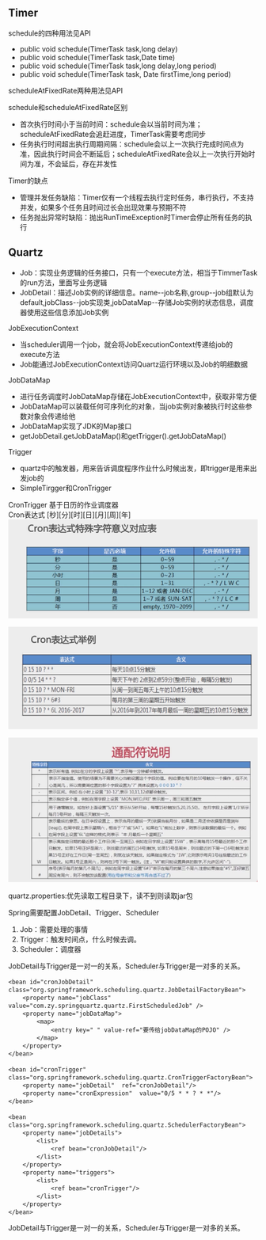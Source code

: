 ## Timer  
schedule的四种用法见API  

* public void schedule(TimerTask task,long delay) 
* public void schedule(TimerTask task,Date time)
* public void schedule(TimerTask task,long delay,long period)
* public void schedule(TimerTask task, Date firstTime,long period)  

  
scheduleAtFixedRate两种用法见API  

schedule和scheduleAtFixedRate区别  

* 首次执行时间小于当前时间：schedule会以当前时间为准；scheduleAtFixedRate会追赶进度，TimerTask需要考虑同步
* 任务执行时间超出执行周期间隔：schedule会以上一次执行完成时间点为准，因此执行时间会不断延后；scheduleAtFixedRate会以上一次执行开始时间为准，不会延后，存在并发性

Timer的缺点  

* 管理并发任务缺陷：Timer仅有一个线程去执行定时任务，串行执行，不支持并发，如果多个任务且时间过长会出现效果与预期不符
* 任务抛出异常时缺陷：抛出RunTimeException时Timer会停止所有任务的执行


## Quartz  

* Job：实现业务逻辑的任务接口，只有一个execute方法，相当于TimmerTask的run方法，里面写业务逻辑
* JobDetail：描述Job实例的详细信息。name--job名称,group--job组默认为default,jobClass--job实现类,jobDataMap--存储Job实例的状态信息，调度器使用这些信息添加Job实例

JobExecutionContext  

* 当scheduler调用一个job，就会将JobExecutionContext传递给job的execute方法
* Job能通过JobExecutionContext访问Quartz运行环境以及Job的明细数据

JobDataMap

* 进行任务调度时JobDataMap存储在JobExecutionContext中，获取非常方便
* JobDataMap可以装载任何可序列化的对象，当job实例对象被执行时这些参数对象会传递给他
* JobDataMap实现了JDK的Map接口
* getJobDetail.getJobDataMap()和getTrigger().getJobDataMap()

Trigger 
 
* quartz中的触发器，用来告诉调度程序作业什么时候出发，即trigger是用来出发job的  
* SimpleTirgger和CronTrigger
 
CronTrigger 基于日历的作业调度器  
Cron表达式 [秒][分][时][日][月][周][年]  
![Alt text](/image/cron1.png "cron表达式")      

![Alt text](/image/cron2.png "cron表达式举例")   
  
![Alt text](/image/cron3.png "cron通配符") 

quartz.properties:优先读取工程目录下，读不到则读取jar包    
  
  
Spring需要配置JobDetail、Trigger、Scheduler
  
1. Job：需要处理的事情
2. Trigger：触发时间点，什么时候去调。
3. Scheduler：调度器

JobDetail与Trigger是一对一的关系，Scheduler与Trigger是一对多的关系。  
  
	<bean id="cronJobDetail" class="org.springframework.scheduling.quartz.JobDetailFactoryBean">
		<property name="jobClass" value="com.zy.springquartz.quartz.FirstScheduledJob" />
		<property name="jobDataMap">
			<map>
				<entry key=" " value-ref="要传给jobDataMap的POJO" />
			</map>
		</property>				
	</bean>
	
	<bean id="cronTrigger" class="org.springframework.scheduling.quartz.CronTriggerFactoryBean">
	    <property name="jobDetail"  ref="cronJobDetail"/>
	    <property name="cronExpression"  value="0/5 * * ? * *"/>
	</bean>
	
	<bean class="org.springframework.scheduling.quartz.SchedulerFactoryBean">
	    <property name="jobDetails">
	        <list>
	            <ref bean="cronJobDetail"/>
	        </list>
	    </property>
	    <property name="triggers">
	        <list>
	            <ref bean="cronTrigger"/>
	        </list>
	    </property>
	</bean>  
	
JobDetail与Trigger是一对一的关系，Scheduler与Trigger是一对多的关系。
  
 

